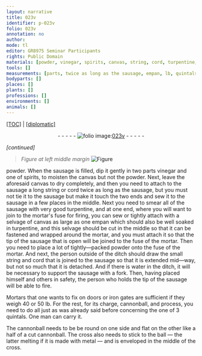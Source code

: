 ```yaml
---
layout: narrative
title: 023v
identifier: p-023v
folio: 023v
annotation: no
author:
mode: tl
editor: GR8975 Seminar Participants
rights: Public Domain
materials: [powder, vinegar, spirits, canvas, string, cord, turpentine, mortar, water, Mortars, iron, metal]
tools: []
measurements: [parts, twice as long as the sausage, empan, lb, quintals, half]
bodyparts: []
places: []
plants: []
professions: []
environments: []
animals: []
---
```


<p><a href="{{ site.baseurl }}/translation/">[TOC]</a> | <a href="{{ site.baseurl }}/texts/p-023v_tc/" target="_blank">[diplomatic]</a></p><div class="folio" align="center">- - - - - <a href="http://gallica.bnf.fr/ark:/12148/btv1b10500001g/f52.image" target="_blank"><img src="https://cu-mkp.github.io/2017-workshop-edition/assets/photo-icon.png" alt="folio image: " style="display:inline-block; margin-bottom:-3px;"/>023v</a> - - - - - </div>  
 
*[continued]*
  
> *Figure*
> *at left middle margin*
> <a href="https://drive.google.com/open?id=0B9-oNrvWdlO5Tm4ySC1wcUx6Yzg" target="_blank"><img src="https://cu-mkp.github.io/GR8975-edition/assets/photo-icon.png" alt="Figure" style="display:inline-block; margin-bottom:-3px;"/></a>
 
<span class="m">powder</span>. When the sausage is filled, dip it gently in two <span class="ms">parts</span> <span class="m">vinegar</span> and one of <span class="m">spirits</span>, to moisten the <span class="m">canvas</span> but not the <span class="m">powder</span>. Next, leave the aforesaid <span class="m">canvas</span> to dry completely, and then you need to attach to the sausage a long <span class="m">string</span> or <span class="m">cord</span> <span class="ms">twice as long as the sausage</span>, but you must not tie it to the sausage but make it touch the two ends and sew it to the sausage in a few places in the middle. Next you need to smear all of the sausage with very good <span class="m">turpentine</span>, and at one end, where you will want to join to the <span class="m">mortar</span>'s fuse for firing, you can sew or tightly attach with a selvage of <span class="m">canvas</span> as large as one <span class="ms">empan</span> which should also be well soaked in <span class="m">turpentine</span>, and this selvage should be cut in the middle so that it can be fastened and wrapped around the <span class="m">mortar</span>, and you must attach it so that the tip of the sausage that is open will be joined to the fuse of the <span class="m">mortar</span>. Then you need to place a lot of tightly—packed <span class="m">powder</span> onto the fuse of the <span class="m">mortar</span>. And next, the person outside of the ditch should draw the small <span class="m">string</span> and <span class="m">cord</span> that is joined to the sausage so that it is extended mid—way, but not so much that it is detached. And if there is <span class="m">water</span> in the ditch, it will be necessary to support the sausage with a fork. Then, having placed himself and others in safety, the person who holds the tip of the sausage will be able to fire.
 
 
  
<span class="m">Mortars</span> that one wants to fix on doors or <span class="m">iron</span> gates are sufficient if they weigh 40 or 50 <span class="ms">lb</span>. For the rest, for its charge, cannonball, and process, you need to do all just as was already said before concerning the one of 3 <span class="ms">quintals</span>. One man can carry it.
 
 
  
The cannonball needs to be be round on one side and flat on the other like a <span class="ms">half</span> of a cut cannonball. The cross also needs to stick to the ball — the latter melting if it is made with <span class="m">metal</span> — and is enveloped in the middle of the cross.
 
